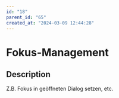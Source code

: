 ```yaml
---
id: "18"
parent_id: "65"
created_at: "2024-03-09 12:44:28"
---
```


# Fokus-Management

## Description

Z.B. Fokus in geöffneten Dialog setzen, etc.